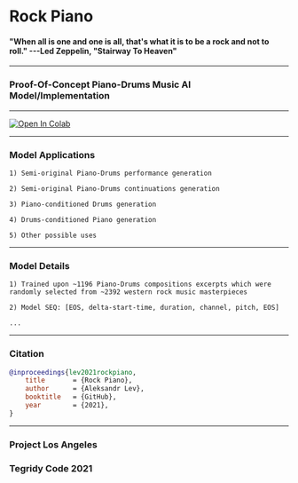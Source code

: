 # Rock Piano
#### "When all is one and one is all, that's what it is to be a rock and not to roll." ---Led Zeppelin, "Stairway To Heaven"

***

### Proof-Of-Concept Piano-Drums Music AI Model/Implementation

***

[![Open In Colab][colab-badge3]][colab-notebook3]

[colab-notebook3]: <https://colab.research.google.com/github/asigalov61/Optimus-VIRTUOSO/blob/main/Optimus_VIRTUOSO_Multi_Instrumental_RGA_Edition.ipynb>
[colab-badge3]: <https://colab.research.google.com/assets/colab-badge.svg>

***

### Model Applications
```
1) Semi-original Piano-Drums performance generation

2) Semi-original Piano-Drums continuations generation

3) Piano-conditioned Drums generation

4) Drums-conditioned Piano generation

5) Other possible uses
```
***

### Model Details
```
1) Trained upon ~1196 Piano-Drums compositions excerpts which were randomly selected from ~2392 western rock music masterpieces

2) Model SEQ: [EOS, delta-start-time, duration, channel, pitch, EOS]

...
```
***

### Citation

```bibtex
@inproceedings{lev2021rockpiano,
    title       = {Rock Piano},
    author      = {Aleksandr Lev},
    booktitle   = {GitHub},
    year        = {2021},
}
```

***

### Project Los Angeles

### Tegridy Code 2021

